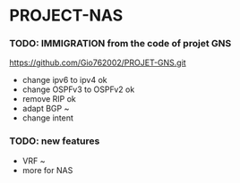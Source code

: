 # PROJECT-NAS

### TODO: IMMIGRATION from the code of projet GNS 
https://github.com/Gio762002/PROJET-GNS.git
- change ipv6 to ipv4  ok
- change OSPFv3 to OSPFv2 ok
- remove RIP ok
- adapt BGP ~
- change intent


### TODO: new features 
- VRF ~
- more for NAS